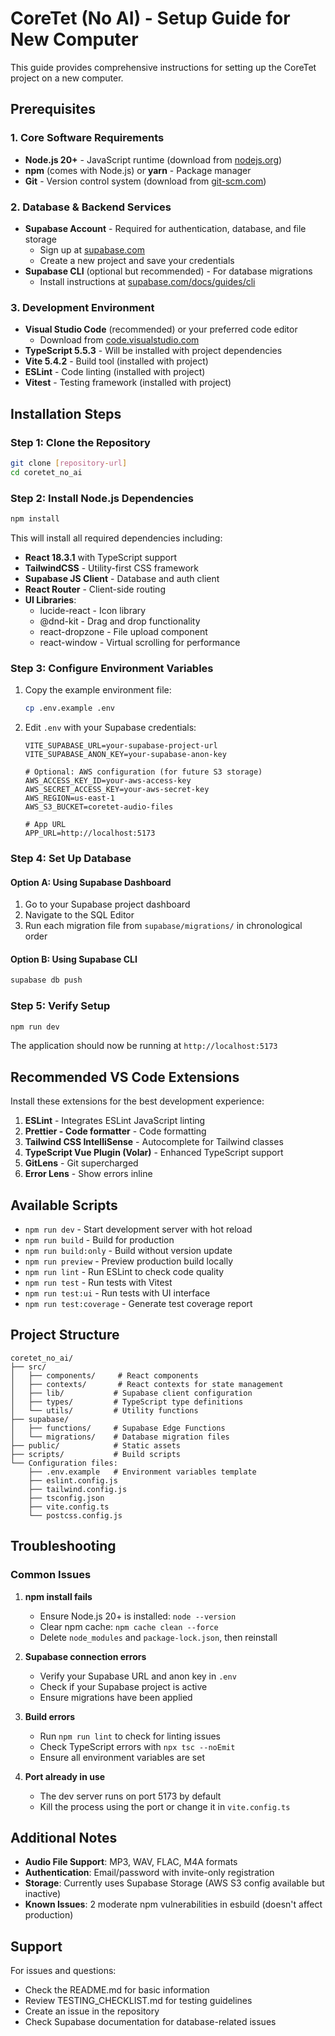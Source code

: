 # CoreTet (No AI) - Setup Guide for New Computer

This guide provides comprehensive instructions for setting up the CoreTet project on a new computer.

## Prerequisites

### 1. Core Software Requirements
- **Node.js 20+** - JavaScript runtime (download from [nodejs.org](https://nodejs.org/))
- **npm** (comes with Node.js) or **yarn** - Package manager
- **Git** - Version control system (download from [git-scm.com](https://git-scm.com/))

### 2. Database & Backend Services
- **Supabase Account** - Required for authentication, database, and file storage
  - Sign up at [supabase.com](https://supabase.com)
  - Create a new project and save your credentials
- **Supabase CLI** (optional but recommended) - For database migrations
  - Install instructions at [supabase.com/docs/guides/cli](https://supabase.com/docs/guides/cli)

### 3. Development Environment
- **Visual Studio Code** (recommended) or your preferred code editor
  - Download from [code.visualstudio.com](https://code.visualstudio.com/)
- **TypeScript 5.5.3** - Will be installed with project dependencies
- **Vite 5.4.2** - Build tool (installed with project)
- **ESLint** - Code linting (installed with project)
- **Vitest** - Testing framework (installed with project)

## Installation Steps

### Step 1: Clone the Repository
```bash
git clone [repository-url]
cd coretet_no_ai
```

### Step 2: Install Node.js Dependencies
```bash
npm install
```

This will install all required dependencies including:
- **React 18.3.1** with TypeScript support
- **TailwindCSS** - Utility-first CSS framework
- **Supabase JS Client** - Database and auth client
- **React Router** - Client-side routing
- **UI Libraries**:
  - lucide-react - Icon library
  - @dnd-kit - Drag and drop functionality
  - react-dropzone - File upload component
  - react-window - Virtual scrolling for performance

### Step 3: Configure Environment Variables
1. Copy the example environment file:
   ```bash
   cp .env.example .env
   ```

2. Edit `.env` with your Supabase credentials:
   ```env
   VITE_SUPABASE_URL=your-supabase-project-url
   VITE_SUPABASE_ANON_KEY=your-supabase-anon-key
   
   # Optional: AWS configuration (for future S3 storage)
   AWS_ACCESS_KEY_ID=your-aws-access-key
   AWS_SECRET_ACCESS_KEY=your-aws-secret-key
   AWS_REGION=us-east-1
   AWS_S3_BUCKET=coretet-audio-files
   
   # App URL
   APP_URL=http://localhost:5173
   ```

### Step 4: Set Up Database

#### Option A: Using Supabase Dashboard
1. Go to your Supabase project dashboard
2. Navigate to the SQL Editor
3. Run each migration file from `supabase/migrations/` in chronological order

#### Option B: Using Supabase CLI
```bash
supabase db push
```

### Step 5: Verify Setup
```bash
npm run dev
```

The application should now be running at `http://localhost:5173`

## Recommended VS Code Extensions

Install these extensions for the best development experience:

1. **ESLint** - Integrates ESLint JavaScript linting
2. **Prettier - Code formatter** - Code formatting
3. **Tailwind CSS IntelliSense** - Autocomplete for Tailwind classes
4. **TypeScript Vue Plugin (Volar)** - Enhanced TypeScript support
5. **GitLens** - Git supercharged
6. **Error Lens** - Show errors inline

## Available Scripts

- `npm run dev` - Start development server with hot reload
- `npm run build` - Build for production
- `npm run build:only` - Build without version update
- `npm run preview` - Preview production build locally
- `npm run lint` - Run ESLint to check code quality
- `npm run test` - Run tests with Vitest
- `npm run test:ui` - Run tests with UI interface
- `npm run test:coverage` - Generate test coverage report

## Project Structure

```
coretet_no_ai/
├── src/
│   ├── components/     # React components
│   ├── contexts/       # React contexts for state management
│   ├── lib/           # Supabase client configuration
│   ├── types/         # TypeScript type definitions
│   └── utils/         # Utility functions
├── supabase/
│   ├── functions/     # Supabase Edge Functions
│   └── migrations/    # Database migration files
├── public/            # Static assets
├── scripts/           # Build scripts
└── Configuration files:
    ├── .env.example   # Environment variables template
    ├── eslint.config.js
    ├── tailwind.config.js
    ├── tsconfig.json
    ├── vite.config.ts
    └── postcss.config.js
```

## Troubleshooting

### Common Issues

1. **npm install fails**
   - Ensure Node.js 20+ is installed: `node --version`
   - Clear npm cache: `npm cache clean --force`
   - Delete `node_modules` and `package-lock.json`, then reinstall

2. **Supabase connection errors**
   - Verify your Supabase URL and anon key in `.env`
   - Check if your Supabase project is active
   - Ensure migrations have been applied

3. **Build errors**
   - Run `npm run lint` to check for linting issues
   - Check TypeScript errors with `npx tsc --noEmit`
   - Ensure all environment variables are set

4. **Port already in use**
   - The dev server runs on port 5173 by default
   - Kill the process using the port or change it in `vite.config.ts`

## Additional Notes

- **Audio File Support**: MP3, WAV, FLAC, M4A formats
- **Authentication**: Email/password with invite-only registration
- **Storage**: Currently uses Supabase Storage (AWS S3 config available but inactive)
- **Known Issues**: 2 moderate npm vulnerabilities in esbuild (doesn't affect production)

## Support

For issues and questions:
- Check the README.md for basic information
- Review TESTING_CHECKLIST.md for testing guidelines
- Create an issue in the repository
- Check Supabase documentation for database-related issues